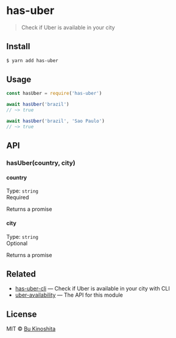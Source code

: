 # has-uber

> Check if Uber is available in your city

## Install

```bash
$ yarn add has-uber
```

## Usage

```js
const hasUber = require('has-uber')

await hasUber('brazil')
// ~> true

await hasUber('brazil', 'Sao Paulo')
// ~> true
```

## API

### hasUber(country, city)

#### country

Type: `string`<br/>
Required

Returns a promise

#### city

Type: `string`<br/>
Optional

Returns a promise

## Related

- [has-uber-cli](https://github.com/bukinoshita/has-uber-cli) — Check if Uber is available in your city with CLI
- [uber-availability](https://github.com/bukinoshita/uber-availability) — The API for this module

## License

MIT © [Bu Kinoshita](https://bukinoshita.com)
